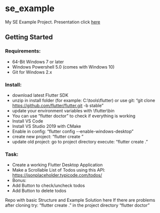 # se_example

My SE Example Project.
Presentation click [here](https://docs.google.com/presentation/d/1CYluguN1nFVwB84eJJtk1yeYnZJuLawTZPGlYvtGaXc/edit?usp=sharing)

## Getting Started

### Requirements:
- 64-Bit Windows 7 or later
- Windows Powershell 5.0 (comes with Windows 10)
- Git for Windows 2.x
### Install:
- download latest Flutter  SDK
- unzip in install folder (for example: C:\tools\flutter) or use git:    “git clone https://github.com/flutter/flutter.git -b stable”
- update your environment variables with <installpath>\flutter\bin
- You can use “flutter doctor” to check if everything is working
- Install VS Code
- Install VS Studio 2019 with CMake
- Enable in config: “flutter config --enable-windows-desktop”
- create new project: “flutter create <output directory>”
- update old project: go to project directory execute:        “flutter create .”

### Task:
- Create a working Flutter Desktop Application
- Make a Scrollable List of Todos using this API:
https://jsonplaceholder.typicode.com/todos/
- Bonus:
- Add Button to check/uncheck todos
- Add Button to delete todos

Repo with basic Structure and Example Solution here
If there are problems after cloning try:
“flutter create .” in the project directory
“flutter doctor”


